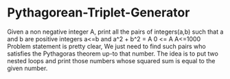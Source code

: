 # Pythagorean-Triplet-Generator

Given a non negative integer A, print all the pairs of integers(a,b) such that a and b are positive integers 
a&lt;=b and a^2 + b^2 = A 0 &lt;= A A&lt;=1000  Problem statement is pretty clear,
We just need to find such pairs who satisfies the Pythagoras theorem up-to that number. 
The idea is to put two nested loops and print those numbers whose squared sum is equal to the given number.
